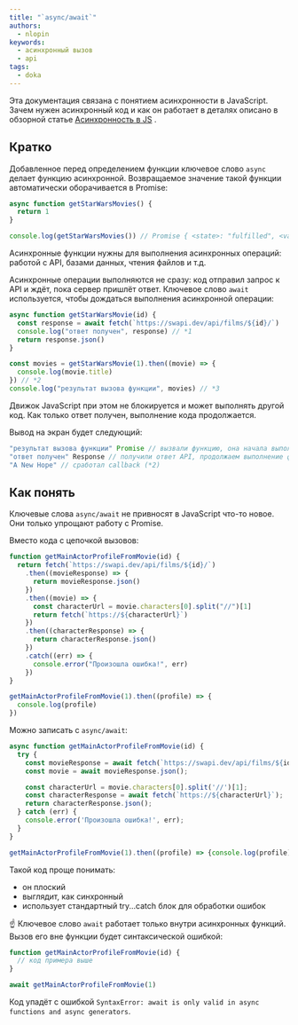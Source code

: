```yaml
---
title: "`async/await`"
authors:
  - nlopin
keywords:
  - асинхронный вызов
  - api
tags:
  - doka
---
```


Эта документация связана с понятием асинхронности в JavaScript. Зачем нужен асинхронный код и как он работает в деталях описано в обзорной статье [Асинхронность в JS](/js/async-in-js/) .

## Кратко

Добавленное перед определением функции ключевое слово `async` делает функцию асинхронной. Возвращаемое значение такой функции автоматически оборачивается в Promise:

```js
async function getStarWarsMovies() {
  return 1
}

console.log(getStarWarsMovies()) // Promise { <state>: "fulfilled", <value>: 1 }
```

Асинхронные функции нужны для выполнения асинхронных операций: работой с API, базами данных, чтения файлов и т.д.

Асинхронные операции выполняются не сразу: код отправил запрос к API и ждёт, пока сервер пришлёт ответ. Ключевое слово `await` используется, чтобы дождаться выполнения асинхронной операции:

```js
async function getStarWarsMovie(id) {
  const response = await fetch(`https://swapi.dev/api/films/${id}/`)
  console.log("ответ получен", response) // *1
  return response.json()
}

const movies = getStarWarsMovie(1).then((movie) => {
  console.log(movie.title)
}) // *2
console.log("результат вызова функции", movies) // *3
```

Движок JavaScript при этом не блокируется и может выполнять другой код. Как только ответ получен, выполнение кода продолжается.

Вывод на экран будет следующий:

```js
"результат вызова функции" Promise // вызвали функцию, она начала выполнять асинхронную операцию и вернула Promise (*3)
"ответ получен" Response // получили ответ API, продолжаем выполнение функции (*1)
"A New Hope" // сработал callback (*2)
```

## Как понять

Ключевые слова `async/await` не привносят в JavaScript что-то новое. Они только упрощают работу с Promise.

Вместо кода с цепочкой вызовов:

```js
function getMainActorProfileFromMovie(id) {
  return fetch(`https://swapi.dev/api/films/${id}/`)
    .then((movieResponse) => {
      return movieResponse.json()
    })
    .then((movie) => {
      const characterUrl = movie.characters[0].split("//")[1]
      return fetch(`https://${characterUrl}`)
    })
    .then((characterResponse) => {
      return characterResponse.json()
    })
    .catch((err) => {
      console.error("Произошла ошибка!", err)
    })
}

getMainActorProfileFromMovie(1).then((profile) => {
  console.log(profile)
})
```

Можно записать с `async/await`:

```js
async function getMainActorProfileFromMovie(id) {
  try {
    const movieResponse = await fetch(`https://swapi.dev/api/films/${id}/`);
    const movie = await movieResponse.json();

    const characterUrl = movie.characters[0].split('//')[1];
    const characterResponse = await fetch(`https://${characterUrl}`);
    return characterResponse.json();
  } catch (err) {
    console.error('Произошла ошибка!', err);
  }
}

getMainActorProfileFromMovie(1).then((profile) => {console.log(profile)});
```

Такой код проще понимать:

- он плоский
- выглядит, как синхронный
- использует стандартный try...catch блок для обработки ошибок

☝️ Ключевое слово `await` работает только внутри асинхронных функций. Вызов его вне функции будет синтаксической ошибкой:

```js
function getMainActorProfileFromMovie(id) {
  // код примера выше
}

await getMainActorProfileFromMovie(1)
```

Код упадёт с ошибкой `SyntaxError: await is only valid in async functions and async generators`.
